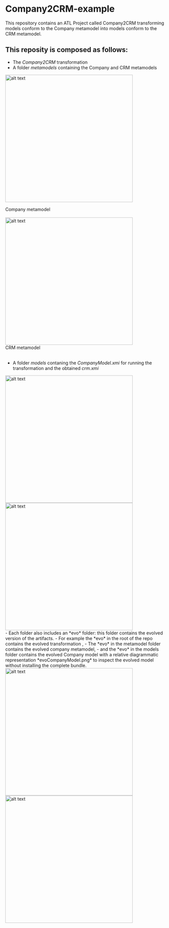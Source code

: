 # Company2CRM-example
This repository contains an ATL Project called Company2CRM transforming models conform to the Company metamodel into models conform to the CRM metamodel.
## This reposity is composed as follows:
- The *Company2CRM* transformation
- A folder *metamodels* containing the Company and CRM metamodels

<img src="https://github.com/gssi/Company2CRM-example/blob/master/metamodels/CompanyMM.png" alt="alt text" width="400px"><figcaption>Company metamodel</figcaption><br>
<img src="https://github.com/gssi/Company2CRM-example/blob/master/metamodels/crmMM.png" alt="alt text" width="400px"><figcaption>CRM metamodel</figcaption>
<br>
- A folder *models* contaning the *CompanyModel.xmi* for running the transformation and the obtained *crm.xmi*
<div class="row"><div class="column">
<img src="https://github.com/gssi/Company2CRM-example/blob/master/models/companyModel.png" alt="alt text" width="400px"></div><div class="column">
<img src="https://github.com/gssi/Company2CRM-example/blob/master/models/crm-xmi.png" alt="alt text" width="400px"></div></div>
- Each folder also includes an *evo* folder: this folder contains the evolved version of the artifacts.
  - For example the *evo* in the root of the repo contains the evolved transformation , 
  - The *evo* in the metamodel folder contains the evolved company metamodel, 
  - and the *evo* in the models folder contains the evolved Company model with a relative diagrammatic representation *evoCompanyModel.png* to inspect the evolved model without installing the complete bundle.
 <div class="row"><div class="column">
<img src="https://github.com/gssi/Company2CRM-example/blob/master/metamodels/evo/company2MM.png" alt="alt text" width="400px"></div><div class="column">
<img src="https://github.com/gssi/Company2CRM-example/blob/master/models/evo/evoCompanyModel.png" alt="alt text" width="400px"></div></div>

